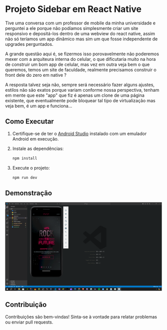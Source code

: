 # Projeto Sidebar em React Native

Tive uma conversa com um professor de mobile da minha universidade e perguntei a ele porque não podíamos simplesmente criar um site responsivo e depositá-los dentro de uma webview do react native, assim não só teríamos um app dinâmico mas sim um que fosse independente de upgrades perguntados.

A grande questão aqui é, se fizermos isso porovavelmente não poderemos mexer com a arquiteura interna do celular, o que dificutaria muito na hora de construir um bom app de celular, mas vez em outra veja bem o que queremos, temos um site de faculdade, realmente precisamos construir o front dele do zero em native ?

A resposta talvez seja não, sempre será necessário fazer alguns ajustes, estilos não são exatos porque variam conforme nossa perspectiva, tenham em mente que este "app" que fiz é apenas um clone de uma página existente, que eventualmente pode bloquear tal tipo de virtualização mas veja bem, é um app e funciona...

## Como Executar

1. Certifique-se de ter o [Android Studio](https://developer.android.com/studio) instalado com um emulador Android em execução.

2. Instale as dependências:

   ```bash
   npm install
   ```

3. Execute o projeto:

   ```bash
   npm run dev
   ```

## Demonstração

![Sidebar Demo](png.png)

## Contribuição

Contribuições são bem-vindas! Sinta-se à vontade para relatar problemas ou enviar pull requests.
